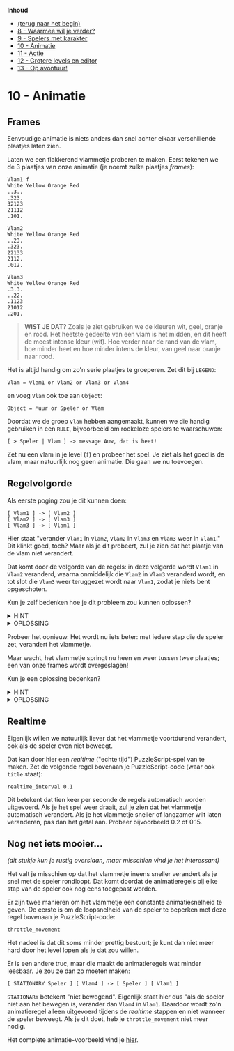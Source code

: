 **Inhoud**

- [(terug naar het begin)](index.md)
- [8 - Waarmee wil je verder?](8-waarmee-verder.md)
- [9 - Spelers met karakter](9-spelers-met-karakter.md)
- [10 - Animatie](10-animatie.md)
- [11 - Actie](11-actie.md)
- [12 - Grotere levels en editor](12-grote-levels-editor.md)
- [13 - Op avontuur!](13-op-avontuur.md)

# 10 - Animatie

## Frames

Eenvoudige animatie is niets anders dan snel achter elkaar verschillende plaatjes laten zien.

Laten we een flakkerend vlammetje proberen te maken. Eerst tekenen we de 3 plaatjes van onze animatie (je noemt zulke plaatjes *frames*):

```
Vlam1 f
White Yellow Orange Red
..3..
.323.
32123
21112
.101.

Vlam2
White Yellow Orange Red
..23.
.323.
22133
2112.
.012.

Vlam3
White Yellow Orange Red
.3.3.
..22.
.1123
21012
.201.
```

> **WIST JE DAT?** Zoals je ziet gebruiken we de kleuren wit, geel, oranje en rood. Het heetste gedeelte van een vlam is het midden, en dit heeft de meest intense kleur (wit). Hoe verder naar de rand van de vlam, hoe minder heet en hoe minder intens de kleur, van geel naar oranje naar rood.

Het is altijd handig om zo'n serie plaatjes te groeperen. Zet dit bij `LEGEND`:

    Vlam = Vlam1 or Vlam2 or Vlam3 or Vlam4

en voeg `Vlam` ook toe aan `Object`:

    Object = Muur or Speler or Vlam

Doordat we de groep `Vlam` hebben aangemaakt, kunnen we die handig gebruiken in een `RULE`, bijvoorbeeld om roekeloze spelers te waarschuwen:

    [ > Speler | Vlam ] -> message Auw, dat is heet!

Zet nu een vlam in je level (`f`) en probeer het spel. Je ziet als het goed is de vlam, maar natuurlijk nog geen animatie. Die gaan we nu toevoegen.

## Regelvolgorde

Als eerste poging zou je dit kunnen doen:

```
[ Vlam1 ] -> [ Vlam2 ]
[ Vlam2 ] -> [ Vlam3 ]
[ Vlam3 ] -> [ Vlam1 ]
```

Hier staat "verander `Vlam1` in `Vlam2`, `Vlam2` in `Vlam3` en `Vlam3` weer in `Vlam1`." Dit klinkt goed, toch? Maar als je dit probeert, zul je zien dat het plaatje van de vlam niet verandert.

Dat komt door de volgorde van de regels: in deze volgorde wordt `Vlam1` in `Vlam2` veranderd, waarna onmiddelijk die `Vlam2` in `Vlam3` veranderd wordt, en tot slot die `Vlam3` weer teruggezet wordt naar `Vlam1`, zodat je niets bent opgeschoten.

Kun je zelf bedenken hoe je dit probleem zou kunnen oplossen?

<details><summary>HINT</summary>
Het probleem wordt veroorzaakt door de volgorde van de regels.
</details>

<details><summary>OPLOSSING</summary>
Zet de regels in omgekeerde volgorde, zodat ze niet meer achter elkaar op hetzelfde vakje toe te passen zijn.
</details>

Probeer het opnieuw. Het wordt nu iets beter: met iedere stap die de speler zet, verandert het vlammetje.

Maar wacht, het vlammetje springt nu heen en weer tussen *twee* plaatjes; een van onze frames wordt overgeslagen!

Kun je een oplossing bedenken?

<details><summary>HINT</summary>

Dit probleem lijkt veel op het vorige probleem dat we hadden: de eerste regel verandert `Vlam3` in `Vlam1`, maar de derde regel verandert die `Vlam1` direct weer in `Vlam2`. Dus `Vlam1` wordt nooit getoond.
</details>

<details><summary>OPLOSSING</summary>

Een eenvoudige manier om dit probleem op te lossen is om een extra plaatje `Vlam4` te maken dat een kopie is van `Vlam1` en de regels uit te breiden met dit extra frame. Dan wordt nog steeds een van de vier frames overgeslagen, maar dat is niet erg, want de drie frames die je oorspronkelijk getekend had, worden netjes getoond.
</details>

## Realtime

Eigenlijk willen we natuurlijk liever dat het vlammetje voortdurend verandert, ook als de speler even niet beweegt.

Dat kan door hier een *realtime* ("echte tijd") PuzzleScript-spel van te maken. Zet de volgende regel bovenaan je PuzzleScript-code (waar ook `title` staat):

    realtime_interval 0.1

Dit betekent dat tien keer per seconde de regels automatisch worden uitgevoerd. Als je het spel weer draait, zul je zien dat het vlammetje automatisch verandert. Als je het vlammetje sneller of langzamer wilt laten veranderen, pas dan het getal aan. Probeer bijvoorbeeld 0.2 of 0.15.

## Nog net iets mooier...

*(dit stukje kun je rustig overslaan, maar misschien vind je het interessant)*

Het valt je misschien op dat het vlammetje ineens sneller verandert als je snel met de speler rondloopt. Dat komt doordat de animatieregels bij elke stap van de speler ook nog eens toegepast worden.

Er zijn twee manieren om het vlammetje een constante animatiesnelheid te geven. De eerste is om de loopsnelheid van de speler te beperken met deze regel bovenaan je PuzzleScript-code:

    throttle_movement

Het nadeel is dat dit soms minder prettig bestuurt; je kunt dan niet meer hard door het level lopen als je dat zou willen.

Er is een andere truc, maar die maakt de animatieregels wat minder leesbaar. Je zou ze dan zo moeten maken:

    [ STATIONARY Speler ] [ Vlam4 ] -> [ Speler ] [ Vlam1 ]

`STATIONARY` betekent "niet bewegend". Eigenlijk staat hier dus "als de speler niet aan het bewegen is, verander dan `Vlam4` in `Vlam1`. Daardoor wordt zo'n animatieregel alleen uitgevoerd tijdens de *realtime* stappen en niet wanneer de speler beweegt. Als je dit doet, heb je `throttle_movement` niet meer nodig.

Het complete animatie-voorbeeld vind je <a target="_blank" href="https://www.puzzlescript.net/editor.html?hack=4fc3b3968df8081d290352fec929ba49">hier</a>.

